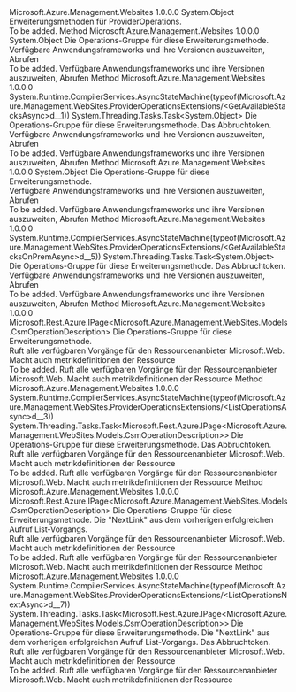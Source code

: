 <Type Name="ProviderOperationsExtensions" FullName="Microsoft.Azure.Management.WebSites.ProviderOperationsExtensions">
  <TypeSignature Language="C#" Value="public static class ProviderOperationsExtensions" />
  <TypeSignature Language="ILAsm" Value=".class public auto ansi abstract sealed beforefieldinit ProviderOperationsExtensions extends System.Object" />
  <TypeSignature Language="DocId" Value="T:Microsoft.Azure.Management.WebSites.ProviderOperationsExtensions" />
  <TypeSignature Language="VB.NET" Value="Public Module ProviderOperationsExtensions" />
  <TypeSignature Language="F#" Value="type ProviderOperationsExtensions = class" />
  <AssemblyInfo>
    <AssemblyName>Microsoft.Azure.Management.Websites</AssemblyName>
    <AssemblyVersion>1.0.0.0</AssemblyVersion>
  </AssemblyInfo>
  <Base>
    <BaseTypeName>System.Object</BaseTypeName>
  </Base>
  <Interfaces />
  <Docs>
    <summary>
            Erweiterungsmethoden für ProviderOperations.
            </summary>
    <remarks>To be added.</remarks>
  </Docs>
  <Members>
    <Member MemberName="GetAvailableStacks">
      <MemberSignature Language="C#" Value="public static object GetAvailableStacks (this Microsoft.Azure.Management.WebSites.IProviderOperations operations);" />
      <MemberSignature Language="ILAsm" Value=".method public static hidebysig object GetAvailableStacks(class Microsoft.Azure.Management.WebSites.IProviderOperations operations) cil managed" />
      <MemberSignature Language="DocId" Value="M:Microsoft.Azure.Management.WebSites.ProviderOperationsExtensions.GetAvailableStacks(Microsoft.Azure.Management.WebSites.IProviderOperations)" />
      <MemberSignature Language="VB.NET" Value="&lt;Extension()&gt;&#xA;Public Function GetAvailableStacks (operations As IProviderOperations) As Object" />
      <MemberSignature Language="F#" Value="static member GetAvailableStacks : Microsoft.Azure.Management.WebSites.IProviderOperations -&gt; obj" Usage="Microsoft.Azure.Management.WebSites.ProviderOperationsExtensions.GetAvailableStacks operations" />
      <MemberType>Method</MemberType>
      <AssemblyInfo>
        <AssemblyName>Microsoft.Azure.Management.Websites</AssemblyName>
        <AssemblyVersion>1.0.0.0</AssemblyVersion>
      </AssemblyInfo>
      <ReturnValue>
        <ReturnType>System.Object</ReturnType>
      </ReturnValue>
      <Parameters>
        <Parameter Name="operations" Type="Microsoft.Azure.Management.WebSites.IProviderOperations" RefType="this" />
      </Parameters>
      <Docs>
        <param name="operations">
            Die Operations-Gruppe für diese Erweiterungsmethode.
            </param>
        <summary>
            Verfügbare Anwendungsframeworks und ihre Versionen auszuweiten, Abrufen
            </summary>
        <returns>To be added.</returns>
        <remarks>
            Verfügbare Anwendungsframeworks und ihre Versionen auszuweiten, Abrufen
            </remarks>
      </Docs>
    </Member>
    <Member MemberName="GetAvailableStacksAsync">
      <MemberSignature Language="C#" Value="public static System.Threading.Tasks.Task&lt;object&gt; GetAvailableStacksAsync (this Microsoft.Azure.Management.WebSites.IProviderOperations operations, System.Threading.CancellationToken cancellationToken = null);" />
      <MemberSignature Language="ILAsm" Value=".method public static hidebysig class System.Threading.Tasks.Task`1&lt;object&gt; GetAvailableStacksAsync(class Microsoft.Azure.Management.WebSites.IProviderOperations operations, valuetype System.Threading.CancellationToken cancellationToken) cil managed" />
      <MemberSignature Language="DocId" Value="M:Microsoft.Azure.Management.WebSites.ProviderOperationsExtensions.GetAvailableStacksAsync(Microsoft.Azure.Management.WebSites.IProviderOperations,System.Threading.CancellationToken)" />
      <MemberSignature Language="F#" Value="static member GetAvailableStacksAsync : Microsoft.Azure.Management.WebSites.IProviderOperations * System.Threading.CancellationToken -&gt; System.Threading.Tasks.Task&lt;obj&gt;" Usage="Microsoft.Azure.Management.WebSites.ProviderOperationsExtensions.GetAvailableStacksAsync (operations, cancellationToken)" />
      <MemberType>Method</MemberType>
      <AssemblyInfo>
        <AssemblyName>Microsoft.Azure.Management.Websites</AssemblyName>
        <AssemblyVersion>1.0.0.0</AssemblyVersion>
      </AssemblyInfo>
      <Attributes>
        <Attribute>
          <AttributeName>System.Runtime.CompilerServices.AsyncStateMachine(typeof(Microsoft.Azure.Management.WebSites.ProviderOperationsExtensions/&lt;GetAvailableStacksAsync&gt;d__1))</AttributeName>
        </Attribute>
      </Attributes>
      <ReturnValue>
        <ReturnType>System.Threading.Tasks.Task&lt;System.Object&gt;</ReturnType>
      </ReturnValue>
      <Parameters>
        <Parameter Name="operations" Type="Microsoft.Azure.Management.WebSites.IProviderOperations" RefType="this" />
        <Parameter Name="cancellationToken" Type="System.Threading.CancellationToken" />
      </Parameters>
      <Docs>
        <param name="operations">
            Die Operations-Gruppe für diese Erweiterungsmethode.
            </param>
        <param name="cancellationToken">
            Das Abbruchtoken.
            </param>
        <summary>
            Verfügbare Anwendungsframeworks und ihre Versionen auszuweiten, Abrufen
            </summary>
        <returns>To be added.</returns>
        <remarks>
            Verfügbare Anwendungsframeworks und ihre Versionen auszuweiten, Abrufen
            </remarks>
      </Docs>
    </Member>
    <Member MemberName="GetAvailableStacksOnPrem">
      <MemberSignature Language="C#" Value="public static object GetAvailableStacksOnPrem (this Microsoft.Azure.Management.WebSites.IProviderOperations operations);" />
      <MemberSignature Language="ILAsm" Value=".method public static hidebysig object GetAvailableStacksOnPrem(class Microsoft.Azure.Management.WebSites.IProviderOperations operations) cil managed" />
      <MemberSignature Language="DocId" Value="M:Microsoft.Azure.Management.WebSites.ProviderOperationsExtensions.GetAvailableStacksOnPrem(Microsoft.Azure.Management.WebSites.IProviderOperations)" />
      <MemberSignature Language="VB.NET" Value="&lt;Extension()&gt;&#xA;Public Function GetAvailableStacksOnPrem (operations As IProviderOperations) As Object" />
      <MemberSignature Language="F#" Value="static member GetAvailableStacksOnPrem : Microsoft.Azure.Management.WebSites.IProviderOperations -&gt; obj" Usage="Microsoft.Azure.Management.WebSites.ProviderOperationsExtensions.GetAvailableStacksOnPrem operations" />
      <MemberType>Method</MemberType>
      <AssemblyInfo>
        <AssemblyName>Microsoft.Azure.Management.Websites</AssemblyName>
        <AssemblyVersion>1.0.0.0</AssemblyVersion>
      </AssemblyInfo>
      <ReturnValue>
        <ReturnType>System.Object</ReturnType>
      </ReturnValue>
      <Parameters>
        <Parameter Name="operations" Type="Microsoft.Azure.Management.WebSites.IProviderOperations" RefType="this" />
      </Parameters>
      <Docs>
        <param name="operations">
            Die Operations-Gruppe für diese Erweiterungsmethode.
            </param>
        <summary>
            Verfügbare Anwendungsframeworks und ihre Versionen auszuweiten, Abrufen
            </summary>
        <returns>To be added.</returns>
        <remarks>
            Verfügbare Anwendungsframeworks und ihre Versionen auszuweiten, Abrufen
            </remarks>
      </Docs>
    </Member>
    <Member MemberName="GetAvailableStacksOnPremAsync">
      <MemberSignature Language="C#" Value="public static System.Threading.Tasks.Task&lt;object&gt; GetAvailableStacksOnPremAsync (this Microsoft.Azure.Management.WebSites.IProviderOperations operations, System.Threading.CancellationToken cancellationToken = null);" />
      <MemberSignature Language="ILAsm" Value=".method public static hidebysig class System.Threading.Tasks.Task`1&lt;object&gt; GetAvailableStacksOnPremAsync(class Microsoft.Azure.Management.WebSites.IProviderOperations operations, valuetype System.Threading.CancellationToken cancellationToken) cil managed" />
      <MemberSignature Language="DocId" Value="M:Microsoft.Azure.Management.WebSites.ProviderOperationsExtensions.GetAvailableStacksOnPremAsync(Microsoft.Azure.Management.WebSites.IProviderOperations,System.Threading.CancellationToken)" />
      <MemberSignature Language="F#" Value="static member GetAvailableStacksOnPremAsync : Microsoft.Azure.Management.WebSites.IProviderOperations * System.Threading.CancellationToken -&gt; System.Threading.Tasks.Task&lt;obj&gt;" Usage="Microsoft.Azure.Management.WebSites.ProviderOperationsExtensions.GetAvailableStacksOnPremAsync (operations, cancellationToken)" />
      <MemberType>Method</MemberType>
      <AssemblyInfo>
        <AssemblyName>Microsoft.Azure.Management.Websites</AssemblyName>
        <AssemblyVersion>1.0.0.0</AssemblyVersion>
      </AssemblyInfo>
      <Attributes>
        <Attribute>
          <AttributeName>System.Runtime.CompilerServices.AsyncStateMachine(typeof(Microsoft.Azure.Management.WebSites.ProviderOperationsExtensions/&lt;GetAvailableStacksOnPremAsync&gt;d__5))</AttributeName>
        </Attribute>
      </Attributes>
      <ReturnValue>
        <ReturnType>System.Threading.Tasks.Task&lt;System.Object&gt;</ReturnType>
      </ReturnValue>
      <Parameters>
        <Parameter Name="operations" Type="Microsoft.Azure.Management.WebSites.IProviderOperations" RefType="this" />
        <Parameter Name="cancellationToken" Type="System.Threading.CancellationToken" />
      </Parameters>
      <Docs>
        <param name="operations">
            Die Operations-Gruppe für diese Erweiterungsmethode.
            </param>
        <param name="cancellationToken">
            Das Abbruchtoken.
            </param>
        <summary>
            Verfügbare Anwendungsframeworks und ihre Versionen auszuweiten, Abrufen
            </summary>
        <returns>To be added.</returns>
        <remarks>
            Verfügbare Anwendungsframeworks und ihre Versionen auszuweiten, Abrufen
            </remarks>
      </Docs>
    </Member>
    <Member MemberName="ListOperations">
      <MemberSignature Language="C#" Value="public static Microsoft.Rest.Azure.IPage&lt;Microsoft.Azure.Management.WebSites.Models.CsmOperationDescription&gt; ListOperations (this Microsoft.Azure.Management.WebSites.IProviderOperations operations);" />
      <MemberSignature Language="ILAsm" Value=".method public static hidebysig class Microsoft.Rest.Azure.IPage`1&lt;class Microsoft.Azure.Management.WebSites.Models.CsmOperationDescription&gt; ListOperations(class Microsoft.Azure.Management.WebSites.IProviderOperations operations) cil managed" />
      <MemberSignature Language="DocId" Value="M:Microsoft.Azure.Management.WebSites.ProviderOperationsExtensions.ListOperations(Microsoft.Azure.Management.WebSites.IProviderOperations)" />
      <MemberSignature Language="VB.NET" Value="&lt;Extension()&gt;&#xA;Public Function ListOperations (operations As IProviderOperations) As IPage(Of CsmOperationDescription)" />
      <MemberSignature Language="F#" Value="static member ListOperations : Microsoft.Azure.Management.WebSites.IProviderOperations -&gt; Microsoft.Rest.Azure.IPage&lt;Microsoft.Azure.Management.WebSites.Models.CsmOperationDescription&gt;" Usage="Microsoft.Azure.Management.WebSites.ProviderOperationsExtensions.ListOperations operations" />
      <MemberType>Method</MemberType>
      <AssemblyInfo>
        <AssemblyName>Microsoft.Azure.Management.Websites</AssemblyName>
        <AssemblyVersion>1.0.0.0</AssemblyVersion>
      </AssemblyInfo>
      <ReturnValue>
        <ReturnType>Microsoft.Rest.Azure.IPage&lt;Microsoft.Azure.Management.WebSites.Models.CsmOperationDescription&gt;</ReturnType>
      </ReturnValue>
      <Parameters>
        <Parameter Name="operations" Type="Microsoft.Azure.Management.WebSites.IProviderOperations" RefType="this" />
      </Parameters>
      <Docs>
        <param name="operations">
            Die Operations-Gruppe für diese Erweiterungsmethode.
            </param>
        <summary>
            Ruft alle verfügbaren Vorgänge für den Ressourcenanbieter Microsoft.Web. Macht auch metrikdefinitionen der Ressource
            </summary>
        <returns>To be added.</returns>
        <remarks>
            Ruft alle verfügbaren Vorgänge für den Ressourcenanbieter Microsoft.Web. Macht auch metrikdefinitionen der Ressource
            </remarks>
      </Docs>
    </Member>
    <Member MemberName="ListOperationsAsync">
      <MemberSignature Language="C#" Value="public static System.Threading.Tasks.Task&lt;Microsoft.Rest.Azure.IPage&lt;Microsoft.Azure.Management.WebSites.Models.CsmOperationDescription&gt;&gt; ListOperationsAsync (this Microsoft.Azure.Management.WebSites.IProviderOperations operations, System.Threading.CancellationToken cancellationToken = null);" />
      <MemberSignature Language="ILAsm" Value=".method public static hidebysig class System.Threading.Tasks.Task`1&lt;class Microsoft.Rest.Azure.IPage`1&lt;class Microsoft.Azure.Management.WebSites.Models.CsmOperationDescription&gt;&gt; ListOperationsAsync(class Microsoft.Azure.Management.WebSites.IProviderOperations operations, valuetype System.Threading.CancellationToken cancellationToken) cil managed" />
      <MemberSignature Language="DocId" Value="M:Microsoft.Azure.Management.WebSites.ProviderOperationsExtensions.ListOperationsAsync(Microsoft.Azure.Management.WebSites.IProviderOperations,System.Threading.CancellationToken)" />
      <MemberSignature Language="F#" Value="static member ListOperationsAsync : Microsoft.Azure.Management.WebSites.IProviderOperations * System.Threading.CancellationToken -&gt; System.Threading.Tasks.Task&lt;Microsoft.Rest.Azure.IPage&lt;Microsoft.Azure.Management.WebSites.Models.CsmOperationDescription&gt;&gt;" Usage="Microsoft.Azure.Management.WebSites.ProviderOperationsExtensions.ListOperationsAsync (operations, cancellationToken)" />
      <MemberType>Method</MemberType>
      <AssemblyInfo>
        <AssemblyName>Microsoft.Azure.Management.Websites</AssemblyName>
        <AssemblyVersion>1.0.0.0</AssemblyVersion>
      </AssemblyInfo>
      <Attributes>
        <Attribute>
          <AttributeName>System.Runtime.CompilerServices.AsyncStateMachine(typeof(Microsoft.Azure.Management.WebSites.ProviderOperationsExtensions/&lt;ListOperationsAsync&gt;d__3))</AttributeName>
        </Attribute>
      </Attributes>
      <ReturnValue>
        <ReturnType>System.Threading.Tasks.Task&lt;Microsoft.Rest.Azure.IPage&lt;Microsoft.Azure.Management.WebSites.Models.CsmOperationDescription&gt;&gt;</ReturnType>
      </ReturnValue>
      <Parameters>
        <Parameter Name="operations" Type="Microsoft.Azure.Management.WebSites.IProviderOperations" RefType="this" />
        <Parameter Name="cancellationToken" Type="System.Threading.CancellationToken" />
      </Parameters>
      <Docs>
        <param name="operations">
            Die Operations-Gruppe für diese Erweiterungsmethode.
            </param>
        <param name="cancellationToken">
            Das Abbruchtoken.
            </param>
        <summary>
            Ruft alle verfügbaren Vorgänge für den Ressourcenanbieter Microsoft.Web. Macht auch metrikdefinitionen der Ressource
            </summary>
        <returns>To be added.</returns>
        <remarks>
            Ruft alle verfügbaren Vorgänge für den Ressourcenanbieter Microsoft.Web. Macht auch metrikdefinitionen der Ressource
            </remarks>
      </Docs>
    </Member>
    <Member MemberName="ListOperationsNext">
      <MemberSignature Language="C#" Value="public static Microsoft.Rest.Azure.IPage&lt;Microsoft.Azure.Management.WebSites.Models.CsmOperationDescription&gt; ListOperationsNext (this Microsoft.Azure.Management.WebSites.IProviderOperations operations, string nextPageLink);" />
      <MemberSignature Language="ILAsm" Value=".method public static hidebysig class Microsoft.Rest.Azure.IPage`1&lt;class Microsoft.Azure.Management.WebSites.Models.CsmOperationDescription&gt; ListOperationsNext(class Microsoft.Azure.Management.WebSites.IProviderOperations operations, string nextPageLink) cil managed" />
      <MemberSignature Language="DocId" Value="M:Microsoft.Azure.Management.WebSites.ProviderOperationsExtensions.ListOperationsNext(Microsoft.Azure.Management.WebSites.IProviderOperations,System.String)" />
      <MemberSignature Language="VB.NET" Value="&lt;Extension()&gt;&#xA;Public Function ListOperationsNext (operations As IProviderOperations, nextPageLink As String) As IPage(Of CsmOperationDescription)" />
      <MemberSignature Language="F#" Value="static member ListOperationsNext : Microsoft.Azure.Management.WebSites.IProviderOperations * string -&gt; Microsoft.Rest.Azure.IPage&lt;Microsoft.Azure.Management.WebSites.Models.CsmOperationDescription&gt;" Usage="Microsoft.Azure.Management.WebSites.ProviderOperationsExtensions.ListOperationsNext (operations, nextPageLink)" />
      <MemberType>Method</MemberType>
      <AssemblyInfo>
        <AssemblyName>Microsoft.Azure.Management.Websites</AssemblyName>
        <AssemblyVersion>1.0.0.0</AssemblyVersion>
      </AssemblyInfo>
      <ReturnValue>
        <ReturnType>Microsoft.Rest.Azure.IPage&lt;Microsoft.Azure.Management.WebSites.Models.CsmOperationDescription&gt;</ReturnType>
      </ReturnValue>
      <Parameters>
        <Parameter Name="operations" Type="Microsoft.Azure.Management.WebSites.IProviderOperations" RefType="this" />
        <Parameter Name="nextPageLink" Type="System.String" />
      </Parameters>
      <Docs>
        <param name="operations">
            Die Operations-Gruppe für diese Erweiterungsmethode.
            </param>
        <param name="nextPageLink">
            Die "NextLink" aus dem vorherigen erfolgreichen Aufruf List-Vorgangs.
            </param>
        <summary>
            Ruft alle verfügbaren Vorgänge für den Ressourcenanbieter Microsoft.Web. Macht auch metrikdefinitionen der Ressource
            </summary>
        <returns>To be added.</returns>
        <remarks>
            Ruft alle verfügbaren Vorgänge für den Ressourcenanbieter Microsoft.Web. Macht auch metrikdefinitionen der Ressource
            </remarks>
      </Docs>
    </Member>
    <Member MemberName="ListOperationsNextAsync">
      <MemberSignature Language="C#" Value="public static System.Threading.Tasks.Task&lt;Microsoft.Rest.Azure.IPage&lt;Microsoft.Azure.Management.WebSites.Models.CsmOperationDescription&gt;&gt; ListOperationsNextAsync (this Microsoft.Azure.Management.WebSites.IProviderOperations operations, string nextPageLink, System.Threading.CancellationToken cancellationToken = null);" />
      <MemberSignature Language="ILAsm" Value=".method public static hidebysig class System.Threading.Tasks.Task`1&lt;class Microsoft.Rest.Azure.IPage`1&lt;class Microsoft.Azure.Management.WebSites.Models.CsmOperationDescription&gt;&gt; ListOperationsNextAsync(class Microsoft.Azure.Management.WebSites.IProviderOperations operations, string nextPageLink, valuetype System.Threading.CancellationToken cancellationToken) cil managed" />
      <MemberSignature Language="DocId" Value="M:Microsoft.Azure.Management.WebSites.ProviderOperationsExtensions.ListOperationsNextAsync(Microsoft.Azure.Management.WebSites.IProviderOperations,System.String,System.Threading.CancellationToken)" />
      <MemberSignature Language="F#" Value="static member ListOperationsNextAsync : Microsoft.Azure.Management.WebSites.IProviderOperations * string * System.Threading.CancellationToken -&gt; System.Threading.Tasks.Task&lt;Microsoft.Rest.Azure.IPage&lt;Microsoft.Azure.Management.WebSites.Models.CsmOperationDescription&gt;&gt;" Usage="Microsoft.Azure.Management.WebSites.ProviderOperationsExtensions.ListOperationsNextAsync (operations, nextPageLink, cancellationToken)" />
      <MemberType>Method</MemberType>
      <AssemblyInfo>
        <AssemblyName>Microsoft.Azure.Management.Websites</AssemblyName>
        <AssemblyVersion>1.0.0.0</AssemblyVersion>
      </AssemblyInfo>
      <Attributes>
        <Attribute>
          <AttributeName>System.Runtime.CompilerServices.AsyncStateMachine(typeof(Microsoft.Azure.Management.WebSites.ProviderOperationsExtensions/&lt;ListOperationsNextAsync&gt;d__7))</AttributeName>
        </Attribute>
      </Attributes>
      <ReturnValue>
        <ReturnType>System.Threading.Tasks.Task&lt;Microsoft.Rest.Azure.IPage&lt;Microsoft.Azure.Management.WebSites.Models.CsmOperationDescription&gt;&gt;</ReturnType>
      </ReturnValue>
      <Parameters>
        <Parameter Name="operations" Type="Microsoft.Azure.Management.WebSites.IProviderOperations" RefType="this" />
        <Parameter Name="nextPageLink" Type="System.String" />
        <Parameter Name="cancellationToken" Type="System.Threading.CancellationToken" />
      </Parameters>
      <Docs>
        <param name="operations">
            Die Operations-Gruppe für diese Erweiterungsmethode.
            </param>
        <param name="nextPageLink">
            Die "NextLink" aus dem vorherigen erfolgreichen Aufruf List-Vorgangs.
            </param>
        <param name="cancellationToken">
            Das Abbruchtoken.
            </param>
        <summary>
            Ruft alle verfügbaren Vorgänge für den Ressourcenanbieter Microsoft.Web. Macht auch metrikdefinitionen der Ressource
            </summary>
        <returns>To be added.</returns>
        <remarks>
            Ruft alle verfügbaren Vorgänge für den Ressourcenanbieter Microsoft.Web. Macht auch metrikdefinitionen der Ressource
            </remarks>
      </Docs>
    </Member>
  </Members>
</Type>